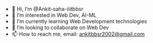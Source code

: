 - 👋 Hi, I’m @Ankit-saha-iiitbbsr 
- 👀 I’m interested in Web Dev, AI-ML
- 🌱 I’m currently learning Web Development technologies
- 💞️ I’m looking to collaborate on Web Dev
- 📫 How to reach me, email: ankitbbsr2002@gmail.com

<!---
Ankit-saha-iiitbbsr/Ankit-saha-iiitbbsr is a ✨ special ✨ repository because its `README.md` (this file) appears on your GitHub profile.
You can click the Preview link to take a look at your changes.
--->
